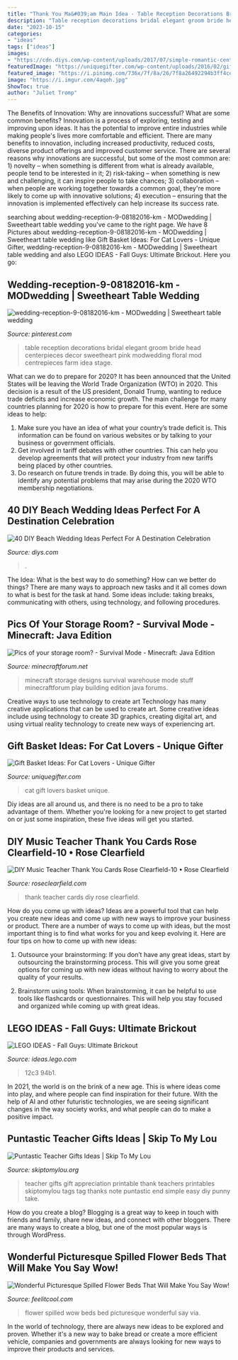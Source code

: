 ```yaml
---
title: "Thank You Ma&#039;am Main Idea - Table Reception Decorations Bridal Elegant Groom Bride Head Centerpieces Decor Sweetheart Pink Modwedding Floral Mod Centrepieces Farm Idea Stage"
description: "Table reception decorations bridal elegant groom bride head centerpieces decor sweetheart pink modwedding floral mod centrepieces farm idea stage"
date: "2023-10-15"
categories:
- "ideas"
tags: ["ideas"]
images:
- "https://cdn.diys.com/wp-content/uploads/2017/07/simple-romantic-centerpieces.jpg"
featuredImage: "https://uniquegifter.com/wp-content/uploads/2016/02/gift-basket-ideas-for-cat-lovers.jpg"
featured_image: "https://i.pinimg.com/736x/7f/8a/26/7f8a26492294b3ff4cee3f945265cc21--wedding-centrepieces-wedding-headtable.jpg"
image: "https://i.imgur.com/4aqoh.jpg"
ShowToc: true
author: "Juliet Tromp"
---
```



The Benefits of Innovation: Why are innovations successful? What are some common benefits?
Innovation is a process of exploring, testing and improving upon ideas. It has the potential to improve entire industries while making people's lives more comfortable and efficient. There are many benefits to innovation, including increased productivity, reduced costs, diverse product offerings and improved customer service.
There are several reasons why innovations are successful, but some of the most common are: 1) novelty – when something is different from what is already available, people tend to be interested in it; 2) risk-taking – when something is new and challenging, it can inspire people to take chances; 3) collaboration – when people are working together towards a common goal, they're more likely to come up with innovative solutions; 4) execution – ensuring that the innovation is implemented effectively can help increase its success rate.

	

		
searching about wedding-reception-9-08182016-km - MODwedding | Sweetheart table wedding you've came to the right page. We have 8 Pictures about wedding-reception-9-08182016-km - MODwedding | Sweetheart table wedding like Gift Basket Ideas: For Cat Lovers - Unique Gifter, wedding-reception-9-08182016-km - MODwedding | Sweetheart table wedding and also LEGO IDEAS - Fall Guys: Ultimate Brickout. Here you go:
		
    
## Wedding-reception-9-08182016-km - MODwedding | Sweetheart Table Wedding

<img loading=lazy src="https://i.pinimg.com/736x/7f/8a/26/7f8a26492294b3ff4cee3f945265cc21--wedding-centrepieces-wedding-headtable.jpg" onerror="this.onerror=null;this.src='https://tse2.mm.bing.net/th?id=OIP.hbiSpNNeCZjTm9Nte-6zXgHaLG&amp;pid=15.1';" alt="wedding-reception-9-08182016-km - MODwedding | Sweetheart table wedding">

_Source: pinterest.com_

>table reception decorations bridal elegant groom bride head centerpieces decor sweetheart pink modwedding floral mod centrepieces farm idea stage. 

	

What can we do to prepare for 2020?
It has been announced that the United States will be leaving the World Trade Organization (WTO) in 2020. This decision is a result of the US president, Donald Trump, wanting to reduce trade deficits and increase economic growth. The main challenge for many countries planning for 2020 is how to prepare for this event. Here are some ideas to help: 
1. Make sure you have an idea of what your country’s trade deficit is. This information can be found on various websites or by talking to your business or government officials. 
2. Get involved in tariff debates with other countries. This can help you develop agreements that will protect your industry from new tariffs being placed by other countries. 
3. Do research on future trends in trade. By doing this, you will be able to identify any potential problems that may arise during the 2020 WTO membership negotiations.

    
## 40 DIY Beach Wedding Ideas Perfect For A Destination Celebration

<img loading=lazy src="https://cdn.diys.com/wp-content/uploads/2017/07/simple-romantic-centerpieces.jpg" onerror="this.onerror=null;this.src='https://tse1.mm.bing.net/th?id=OIP.ANw1Q6IhksXfzKj7vnI6AQHaKv&amp;pid=15.1';" alt="40 DIY Beach Wedding Ideas Perfect For A Destination Celebration">

_Source: diys.com_

>. 

	

The Idea: What is the best way to do something?
How can we better do things? There are many ways to approach new tasks and it all comes down to what is best for the task at hand. Some ideas include: taking breaks, communicating with others, using technology, and following procedures.

    
## Pics Of Your Storage Room? - Survival Mode - Minecraft: Java Edition

<img loading=lazy src="https://i.imgur.com/4aqoh.jpg" onerror="this.onerror=null;this.src='https://tse2.mm.bing.net/th?id=OIP.D3_7tjmxPzfiasMYXBrjggHaEF&amp;pid=15.1';" alt="Pics of your storage room? - Survival Mode - Minecraft: Java Edition">

_Source: minecraftforum.net_

>minecraft storage designs survival warehouse mode stuff minecraftforum play building edition java forums. 

	

Creative ways to use technology to create art
Technology has many creative applications that can be used to create art. Some creative ideas include using technology to create 3D graphics, creating digital art, and using virtual reality technology to create new ways of experiencing art.

    
## Gift Basket Ideas: For Cat Lovers - Unique Gifter

<img loading=lazy src="https://uniquegifter.com/wp-content/uploads/2016/02/gift-basket-ideas-for-cat-lovers.jpg" onerror="this.onerror=null;this.src='https://tse2.mm.bing.net/th?id=OIP.PmTffr6QWYSuGX4zL8iNAgHaEK&amp;pid=15.1';" alt="Gift Basket Ideas: For Cat Lovers - Unique Gifter">

_Source: uniquegifter.com_

>cat gift lovers basket unique. 

	

Diy ideas are all around us, and there is no need to be a pro to take advantage of them. Whether you're looking for a new project to get started on or just some inspiration, these five ideas will get you started.

    
## DIY Music Teacher Thank You Cards Rose Clearfield-10 • Rose Clearfield

<img loading=lazy src="https://www.roseclearfield.com/wp-content/uploads/2020/06/DIY-Music-Teacher-Thank-You-Cards-Rose-Clearfield-10.jpg" onerror="this.onerror=null;this.src='https://tse2.mm.bing.net/th?id=OIP.KQsisMUgaVQgCaw6sZnSpAHaE8&amp;pid=15.1';" alt="DIY Music Teacher Thank You Cards Rose Clearfield-10 • Rose Clearfield">

_Source: roseclearfield.com_

>thank teacher cards diy rose clearfield. 

	

How do you come up with ideas?
Ideas are a powerful tool that can help you create new ideas and come up with new ways to improve your business or product. There are a number of ways to come up with ideas, but the most important thing is to find what works for you and keep evolving it. Here are four tips on how to come up with new ideas:
1. Outsource your brainstorming: If you don’t have any great ideas, start by outsourcing the brainstorming process. This will give you some great options for coming up with new ideas without having to worry about the quality of your results.

2. Brainstorm using tools: When brainstorming, it can be helpful to use tools like flashcards or questionnaires. This will help you stay focused and organized while coming up with great ideas.


    
## LEGO IDEAS - Fall Guys: Ultimate Brickout

<img loading=lazy src="https://ideascdn.lego.com/media/generate/entity/lego_ci/project/16460541-12c3-4144-94b1-75ab65317ef4/1/resize:1600:900" onerror="this.onerror=null;this.src='https://tse1.mm.bing.net/th?id=OIP.gsyMiwBcbbIU2Lx26zhPggHaE8&amp;pid=15.1';" alt="LEGO IDEAS - Fall Guys: Ultimate Brickout">

_Source: ideas.lego.com_

>12c3 94b1. 

	

In 2021, the world is on the brink of a new age. This is where ideas come into play, and where people can find inspiration for their future. With the help of AI and other futuristic technologies, we are seeing significant changes in the way society works, and what people can do to make a positive impact.

    
## Puntastic Teacher Gifts Ideas | Skip To My Lou

<img loading=lazy src="http://www.skiptomylou.org/wp-content/uploads/2015/04/Printable-Teacher-Appreciation-Gift-Tags1-1.jpg" onerror="this.onerror=null;this.src='https://tse2.mm.bing.net/th?id=OIP.Cbk-qAgxhnCm7A_vnm_5cwHaLH&amp;pid=15.1';" alt="Puntastic Teacher Gifts Ideas | Skip To My Lou">

_Source: skiptomylou.org_

>teacher gifts gift appreciation printable thank teachers printables skiptomylou tags tag thanks note puntastic end simple easy diy punny take. 

	

How do you create a blog?
Blogging is a great way to keep in touch with friends and family, share new ideas, and connect with other bloggers. There are many ways to create a blog, but one of the most popular ways is through WordPress.

    
## Wonderful Picturesque Spilled Flower Beds That Will Make You Say Wow!

<img loading=lazy src="http://feelitcool.com/wp-content/uploads/2017/05/spilled-flower-bed-ideas16.jpg" onerror="this.onerror=null;this.src='https://tse4.mm.bing.net/th?id=OIP.lCvLCOYNCVU1AHuAz4aQeQHaFj&amp;pid=15.1';" alt="Wonderful Picturesque Spilled Flower Beds That Will Make You Say Wow!">

_Source: feelitcool.com_

>flower spilled wow beds bed picturesque wonderful say via. 

	

In the world of technology, there are always new ideas to be explored and proven. Whether it's a new way to bake bread or create a more efficient vehicle, companies and governments are always looking for new ways to improve their products and services.

